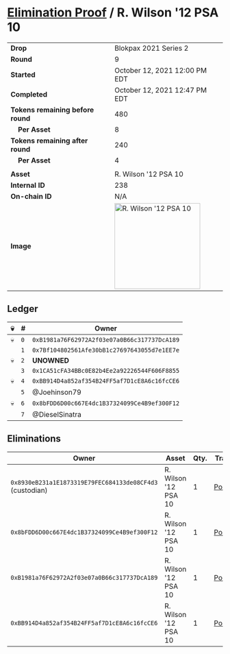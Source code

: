 # [Elimination Proof](./readme.md) / R. Wilson &#039;12 PSA 10

|||
|---|---|
| **Drop** | Blokpax 2021 Series 2 |
| **Round** | 9 |
| **Started** | October 12, 2021 12:00 PM EDT |
| **Completed** | October 12, 2021 12:47 PM EDT |
| **Tokens remaining before round** | 480 |
| **&nbsp;&nbsp;&nbsp;&nbsp;Per Asset** | 8 |
| **Tokens remaining after round** | 240 |
| **&nbsp;&nbsp;&nbsp;&nbsp;Per Asset** | 4 |
| | |
| **Asset** | R. Wilson &#039;12 PSA 10 |
| **Internal ID** | 238 |
| **On-chain ID** | N/A |
| **Image** | <img src="https://tcdn.blokpax.com/9484ebfa-6385-4e23-848d-2a25954b9f55/32f942b7c39b94d969648dcab5404d9f357bd981f42f2c4a474a06243af52d3c.jpg" height="200" alt="R. Wilson &#039;12 PSA 10" /> |

## Ledger

| 💀 | # | Owner |
| --- | --- | --- |
| 💀 | `0` | `0xB1981a76F62972A2f03e07a0B66c317737DcA189` |
|  | `1` | `0x7Bf104802561Afe30bB1c27697643055d7e1EE7e` |
| 💀 | `2` | **UNOWNED** |
|  | `3` | `0x1CA51cFA34BBc0E82b4Ee2a92226544F606F8855` |
| 💀 | `4` | `0xBB914D4a852af354B24FF5af7D1cE8A6c16fcCE6` |
|  | `5` | @Joehinson79 |
| 💀 | `6` | `0x8bFDD6D00c667E4dc1B37324099Ce4B9ef300F12` |
|  | `7` | @DieselSinatra |


## Eliminations

| Owner | Asset | Qty. | Transaction |
| --- | --- | --- | --- |
| `0x8930eB231a1E1873319E79FEC684133de08CF4d3` (custodian) | R. Wilson '12 PSA 10 | 1 | [Polygonscan](https://polygonscan.com/tx/0x60768d61f30f59d25a92b644eb10d1270b54c1cb12c4b20d8c092fb0fe51c011) |
| `0x8bFDD6D00c667E4dc1B37324099Ce4B9ef300F12` | R. Wilson '12 PSA 10 | 1 | [Polygonscan](https://polygonscan.com/tx/0x34832fdf7a1eddadba8ef36c188a7baf6cc4a0e8d9e9bf238a2b9c8661e15181) |
| `0xB1981a76F62972A2f03e07a0B66c317737DcA189` | R. Wilson '12 PSA 10 | 1 | [Polygonscan](https://polygonscan.com/tx/0xd8ed0867e26ea8cc6044b91491bf8852db32800eab22ffb94dda3c59b8d47e81) |
| `0xBB914D4a852af354B24FF5af7D1cE8A6c16fcCE6` | R. Wilson '12 PSA 10 | 1 | [Polygonscan](https://polygonscan.com/tx/0xf9ff6acde81e4b29c5422b640ca1487b82d3236eeb626ed33b10e1d98d78448c) |
